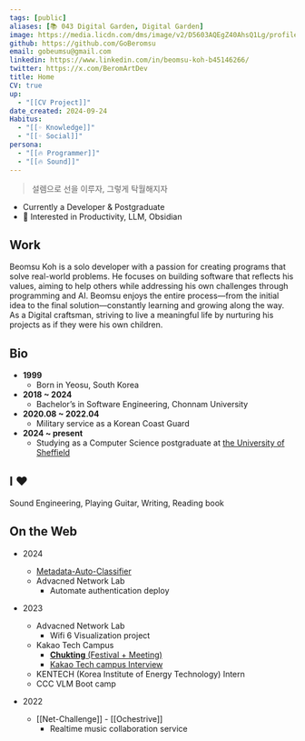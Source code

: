 ```yaml
---
tags: [public]
aliases: [📚 043 Digital Garden, Digital Garden]
image: https://media.licdn.com/dms/image/v2/D5603AQEgZ40AhsQ1Lg/profile-displayphoto-shrink_800_800/profile-displayphoto-shrink_800_800/0/1728503647723?e=1733961600&v=beta&t=k87lOA6QVJctNlqW7FeD_QOVjiK4NfDTigw5iCj_-1U
github: https://github.com/GoBeromsu
email: gobeumsu@gmail.com
linkedin: https://www.linkedin.com/in/beomsu-koh-b45146266/
twitter: https://x.com/BeromArtDev
title: Home
CV: true
up:
  - "[[CV Project]]"
date_created: 2024-09-24
Habitus:
  - "[[◦ Knowledge]]"
  - "[[◦ Social]]"
persona:
  - "[[🔥 Programmer]]"
  - "[[🔥 Sound]]"
---
```


> 설렘으로 선을 이루자, 그렇게 탁월해지자

- Currently a Developer & Postgraduate
- 🚀 Interested in Productivity, LLM, Obsidian
## Work
Beomsu Koh is a solo developer with a passion for creating programs that solve real-world problems. He focuses on building software that reflects his values, aiming to help others while addressing his own challenges through programming and AI. Beomsu enjoys the entire process—from the initial idea to the final solution—constantly learning and growing along the way. As a Digital craftsman, striving to live a meaningful life by nurturing his projects as if they were his own children.
## Bio
- **1999**
	- Born in Yeosu, South Korea
- **2018 ~ 2024**
	- Bachelor’s in Software Engineering, Chonnam University
- **2020.08 ~ 2022.04**
	- Military service as a Korean Coast Guard
- **2024 ~ present**
	- Studying as a Computer Science postgraduate at [the University of Sheffield](https://www.sheffield.ac.uk/)
## I ♥
Sound Engineering, Playing Guitar, Writing, Reading book

## On the Web
- 2024
	- [Metadata-Auto-Classifier](https://github.com/GoBeromsu/Metadata-Auto-Classifier)
	- Advacned Network Lab
		- Automate authentication deploy
- 2023
	- Advacned Network Lab
		- Wifi 6 Visualization project
	- Kakao Tech Campus
		- [**Chukting** (Festival + Meeting)](https://github.com/Step3-kakao-tech-campus/Team14_BE)
		- [Kakao Tech campus Interview](https://youtu.be/WRyvyBvkSF0?feature=shared&t=590)
	- KENTECH (Korea Institute of Energy Technology) Intern
	- CCC VLM Boot camp

- 2022
	- [[Net-Challenge]] - [[Ochestrive]]
		- Realtime music collaboration service